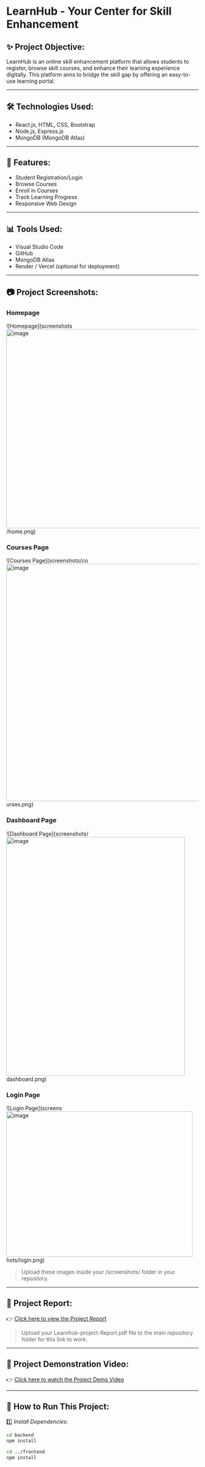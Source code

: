 # LearnHub - Your Center for Skill Enhancement

## ✨ Project Objective:
LearnHub is an online skill enhancement platform that allows students to register, browse skill courses, and enhance their learning experience digitally. This platform aims to bridge the skill gap by offering an easy-to-use learning portal.

---

## 🛠️ Technologies Used:

- React.js, HTML, CSS, Bootstrap
- Node.js, Express.js
- MongoDB (MongoDB Atlas)

---

## 🎯 Features:

- Student Registration/Login
- Browse Courses
- Enroll in Courses
- Track Learning Progress
- Responsive Web Design

---

## 📊 Tools Used:

- Visual Studio Code
- GitHub
- MongoDB Atlas
- Render / Vercel (optional for deployment)

---

## 📷 Project Screenshots:

### Homepage
![Homepage](screenshots<img width="1024" height="520" alt="image" src="https://github.com/user-attachments/assets/67fecc93-a885-49fe-b415-40563f40d7ad" />
/home.png)

### Courses Page
![Courses Page](screenshots/co<img width="512" height="620" alt="image" src="https://github.com/user-attachments/assets/f8b34226-55c6-4b78-905e-574613990333" />
urses.png)

### Dashboard Page
![Dashboard Page](screenshots/<img width="468" height="624" alt="image" src="https://github.com/user-attachments/assets/cda0c4f7-6733-4ac9-8372-3adbd93d38e5" />
dashboard.png)

### Login Page
![Login Page](screens<img width="488" height="380" alt="image" src="https://github.com/user-attachments/assets/6a017e75-517d-4764-912d-eede1f3764a7" />
hots/login.png)

> Upload these images inside your /screenshots/ folder in your repository.

---

## 📄 Project Report:

👉 [Click here to view the Project Report](Learnhub-project-Report.pdf)

> Upload your Learnhub-project-Report.pdf file to the main repository folder for this link to work.

---

## 🎥 Project Demonstration Video:

👉 [Click here to watch the Project Demo Video](https://drive.google.com/file/d/1RQh5gjPI4X_YhbnH9WCBBkZyfGWAccOm/view?usp=drivesdk)

---

## 🚀 How to Run This Project:

1️⃣ *Install Dependencies:*

```bash
cd backend
npm install

cd ../frontend
npm install
